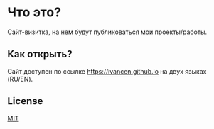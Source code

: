 ﻿# Что это?
Сайт-визитка, на нем будут публиковаться мои проекты/работы.

## Как открыть?
Сайт доступен по ссылке https://ivancen.github.io на двух языках (RU/EN).

## License
[MIT](LICENSE)
